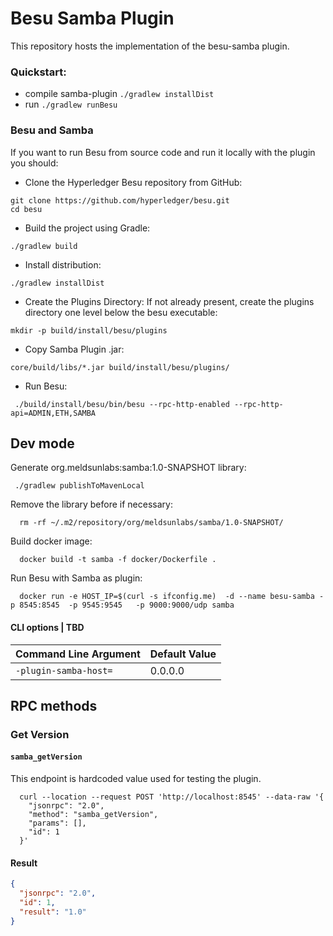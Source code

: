 # Besu Samba Plugin 

This repository hosts the implementation of the besu-samba plugin.

### Quickstart:
- compile samba-plugin `./gradlew installDist`
- run  `./gradlew runBesu `

### Besu and Samba
If you want to run Besu from source code and run it locally with the plugin you should:
- Clone the Hyperledger Besu repository from GitHub:
```shell script
git clone https://github.com/hyperledger/besu.git
cd besu
```
- Build the project using Gradle:
```shell script
./gradlew build
```
- Install distribution:
```shell script
./gradlew installDist 
```
- Create the Plugins Directory:
If not already present, create the plugins directory one level below the besu executable:
```shell script
mkdir -p build/install/besu/plugins
```
- Copy Samba Plugin .jar:
```shell script
core/build/libs/*.jar build/install/besu/plugins/
```
- Run Besu:
```shell script
 ./build/install/besu/bin/besu --rpc-http-enabled --rpc-http-api=ADMIN,ETH,SAMBA
```
## Dev mode
Generate org.meldsunlabs:samba:1.0-SNAPSHOT library:

```shell script
 ./gradlew publishToMavenLocal
```
Remove the library before if necessary: 
```shell script
  rm -rf ~/.m2/repository/org/meldsunlabs/samba/1.0-SNAPSHOT/
```
Build docker image:
```shell script
  docker build -t samba -f docker/Dockerfile .
```
Run Besu with Samba as plugin:
```shell script
  docker run -e HOST_IP=$(curl -s ifconfig.me)  -d --name besu-samba -p 8545:8545  -p 9545:9545   -p 9000:9000/udp samba
```

#### CLI options | TBD

| Command Line Argument | Default Value |
|-----------------------|---------------|
| `-plugin-samba-host=` | 0.0.0.0       |


## RPC methods

### Get Version
#### `samba_getVersion`

This endpoint is hardcoded value used for testing the plugin. 

```shell
  curl --location --request POST 'http://localhost:8545' --data-raw '{
    "jsonrpc": "2.0",
    "method": "samba_getVersion",
    "params": [],
    "id": 1
  }'
```

#### Result
```json
{
  "jsonrpc": "2.0",
  "id": 1,
  "result": "1.0"
}
```
